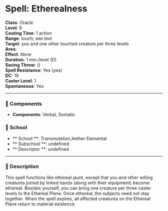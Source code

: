 
# Spell: Etherealness
**Class**: Oracle  
**Level**: 9  
**Casting Time**: 1 action  
**Range**: touch; see text  
**Target**: you and one other touched creature per three levels  
**Area**:   
**Effect**: _None_  
**Duration**: 1 min./level (D)  
**Saving Throw**:  ()  
**Spell Resistance**: Yes (yes)  
**DC**: 19  
**Caster Level**: 1  
**Spontaneous**: Yes

---

### 🔮 Components
- **Components**: Verbal, Somatic

### 🏫 School
- ** School **: Transmutation,Aether Elemental
- ** Subschool **: undefined
- ** Descriptor **: undefined
---

### 📜 Description
This spell functions like ethereal jaunt, except that you and other willing creatures joined by linked hands (along with their equipment) become ethereal. Besides yourself, you can bring one creature per three caster levels to the Ethereal Plane. Once ethereal, the subjects need not stay together. When the spell expires, all affected creatures on the Ethereal Plane return to material existence.
